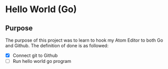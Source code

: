 # Hello World (Go)

## Purpose

The purpose of this project was to learn to hook my Atom Editor to both Go and Github. The definition of done is as followed:
* [x] Connect git to Github
* [ ] Run hello world go program  
